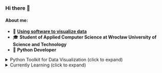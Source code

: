 ### Hi there :dizzy:



#### About me:

- :minidisc: **[Using software to visualize data](https://kjanus03.tumblr.com/)**
- :mortar_board: **Student of Applied Computer Science at Wrocław University of Science and Technology**
- :snake: **Python Developer**

<details>
<summary >
Python Toolkit for Data Visualization (click to expand)
</summary>

| Index | Module name |
|-----:|-----------|
|     1| Matplotlib |
|     2| Seaborn |
|     3| NumPy |
|     4| Pandas |
|     5| Scikit-learn |
|     6| itertools |
|     7| collections |
|     8| BeautifulSoup4 & Requests |
|     9| Pillow |
|     10| Jupter Notebook & Anaconda3|
</details> <details> <summary>
Currently Learning (click to expand)
</summary>

| Index | Language |
|-----:|-----------|
|     1| Java |
|     2| TensorFlow in Python |
|     3| SQL |
|     4| C++|
</details>
